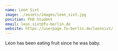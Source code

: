 ```yaml
---
name: Leon Sixt
image: ./assets/images/leon_sixt.jpg
position: PhD Student
email: leon.sixt@fu-berlin.de
website: https://userpage.fu-berlin.de/leonsixt/
---
```


Leon has been eating fruit since he was baby.
